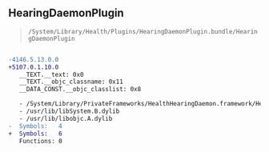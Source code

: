 ## HearingDaemonPlugin

> `/System/Library/Health/Plugins/HearingDaemonPlugin.bundle/HearingDaemonPlugin`

```diff

-4146.5.13.0.0
+5107.0.1.10.0
   __TEXT.__text: 0x0
   __TEXT.__objc_classname: 0x11
   __DATA_CONST.__objc_classlist: 0x8

   - /System/Library/PrivateFrameworks/HealthHearingDaemon.framework/HealthHearingDaemon
   - /usr/lib/libSystem.B.dylib
   - /usr/lib/libobjc.A.dylib
-  Symbols:   4
+  Symbols:   6
   Functions: 0
 

```
